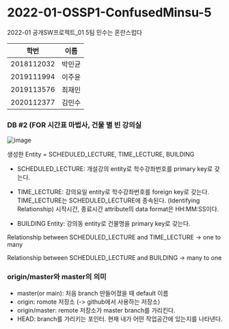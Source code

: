 # 2022-01-OSSP1-ConfusedMinsu-5

2022-01 공개SW프로젝트\_01 5팀 민수는 혼란스럽다

| 학번       | 이름   |
| ---------- | ------ |
| 2018112032 | 박민균 |
| 2019111994 | 이주윤 |
| 2019113576 | 최재민 |
| 2020112377 | 김민수 |

### DB #2 (FOR 시간표 마법사, 건물 별 빈 강의실

![image](https://user-images.githubusercontent.com/68751201/166722346-3af109bb-0758-4b3a-8a8e-597d5a1ffd67.png)

생성한 Entity = SCHEDULED_LECTURE, TIME_LECTURE, BUILDING

-   SCHEDULED_LECTURE: 개설강의 entity로 학수강좌번호를 primary key로 갖는다.

-   TIME_LECTURE: 강의요일 entity로 학수강좌번호를 foreign key로 갖는다. TIME_LECTURE는 SCHEDULED_LECTURE에 종속된다. (Identifying Relationship)
    시작시간, 종료시간 attribute의 data format은 HH:MM:SS이다.

-   BUILDING Entity: 강의동 entity로 건물명을 primary key로 갖는다.

Relationship between SCHEDULED_LECTURE and TIME_LECTURE -> one to many

Relationship between SCHEDULED_LECTURE and BUILDING -> many to one

### origin/master와 master의 의미

-   master(or main): 처음 branch 만들어졌을 때 default 이름
-   origin: romote 저장소 (-> github에서 사용하는 저장소)
-   origin/master: remote 저장소가 master branch를 가리킨다.
-   HEAD: branch를 가리키는 포인터. 현재 내가 어떤 작업공간에 있는지를 나타낸다.
